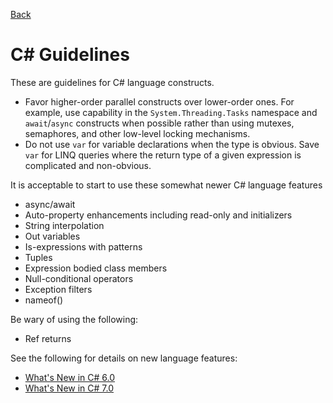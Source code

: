 [Back](README.md)

# C# Guidelines

These are guidelines for C# language constructs.

* Favor higher-order parallel constructs over lower-order ones. For example, use capability in the `System.Threading.Tasks` namespace and `await`/`async` constructs when possible rather than using mutexes, semaphores, and other low-level locking mechanisms.
* Do not use `var` for variable declarations when the type is obvious. Save `var` for LINQ queries where the return type of a given expression is complicated and non-obvious.

It is acceptable to start to use these somewhat newer C# language features

* async/await
* Auto-property enhancements including read-only and initializers
* String interpolation
* Out variables
* Is-expressions with patterns
* Tuples
* Expression bodied class members
* Null-conditional operators
* Exception filters
* nameof()

Be wary of using the following:

* Ref returns


See the following for details on new language features:

* [What's New in C# 6.0](https://docs.microsoft.com/en-us/dotnet/csharp/whats-new/csharp-6)
* [What's New in C# 7.0](https://blogs.msdn.microsoft.com/dotnet/2016/08/24/whats-new-in-csharp-7-0/)

